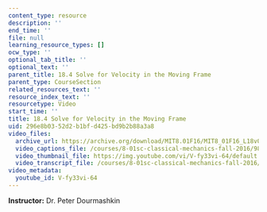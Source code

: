 ```yaml
---
content_type: resource
description: ''
end_time: ''
file: null
learning_resource_types: []
ocw_type: ''
optional_tab_title: ''
optional_text: ''
parent_title: 18.4 Solve for Velocity in the Moving Frame
parent_type: CourseSection
related_resources_text: ''
resource_index_text: ''
resourcetype: Video
start_time: ''
title: 18.4 Solve for Velocity in the Moving Frame
uid: 296e8b03-52d2-b1bf-d425-bd9b2b88a3a8
video_files:
  archive_url: https://archive.org/download/MIT8.01F16/MIT8_01F16_L18v04_360p.mp4
  video_captions_file: /courses/8-01sc-classical-mechanics-fall-2016/9822729d08655e5c9f2f4ec3117db4df_V-fy33vi-64.vtt
  video_thumbnail_file: https://img.youtube.com/vi/V-fy33vi-64/default.jpg
  video_transcript_file: /courses/8-01sc-classical-mechanics-fall-2016/9d08e938c03840a9b3288dbd246bdb6c_V-fy33vi-64.pdf
video_metadata:
  youtube_id: V-fy33vi-64
---
```


**Instructor:** Dr. Peter Dourmashkin